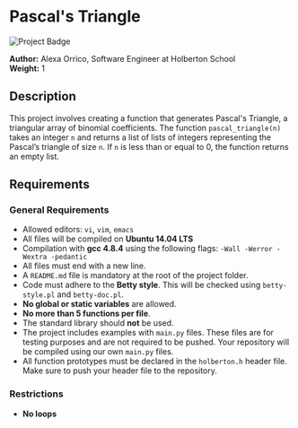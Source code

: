 # Pascal's Triangle

![Project Badge](https://img.shields.io/badge/Project%20Status-Completed-green)

**Author:** Alexa Orrico, Software Engineer at Holberton School  
**Weight:** 1

## Description

This project involves creating a function that generates Pascal's Triangle, a triangular array of binomial coefficients. The function `pascal_triangle(n)` takes an integer `n` and returns a list of lists of integers representing the Pascal’s triangle of size `n`. If `n` is less than or equal to 0, the function returns an empty list.

## Requirements

### General Requirements
- Allowed editors: `vi`, `vim`, `emacs`
- All files will be compiled on **Ubuntu 14.04 LTS**
- Compilation with **gcc 4.8.4** using the following flags: `-Wall -Werror -Wextra -pedantic`
- All files must end with a new line.
- A `README.md` file is mandatory at the root of the project folder.
- Code must adhere to the **Betty style**. This will be checked using `betty-style.pl` and `betty-doc.pl`.
- **No global or static variables** are allowed.
- **No more than 5 functions per file**.
- The standard library should **not** be used.
- The project includes examples with `main.py` files. These files are for testing purposes and are not required to be pushed. Your repository will be compiled using our own `main.py` files.
- All function prototypes must be declared in the `holberton.h` header file. Make sure to push your header file to the repository.

### Restrictions
- **No loops**
